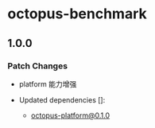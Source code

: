 # octopus-benchmark

## 1.0.0

### Patch Changes

- platform 能力增强

- Updated dependencies []:
  - octopus-platform@0.1.0
